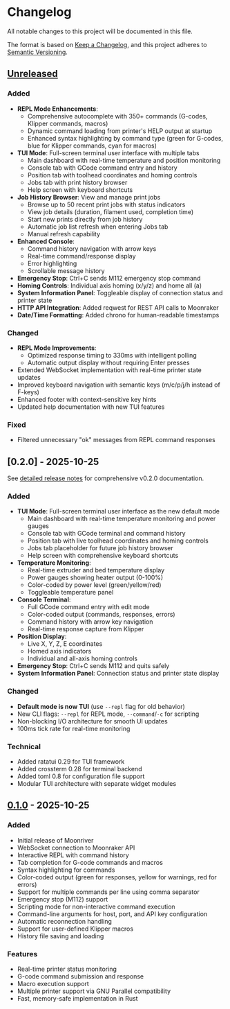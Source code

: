 # Changelog

All notable changes to this project will be documented in this file.

The format is based on [Keep a Changelog](https://keepachangelog.com/en/1.0.0/),
and this project adheres to
[Semantic Versioning](https://semver.org/spec/v2.0.0.html).

## [Unreleased]

### Added

- **REPL Mode Enhancements**:
  - Comprehensive autocomplete with 350+ commands (G-codes, Klipper commands, macros)
  - Dynamic command loading from printer's HELP output at startup
  - Enhanced syntax highlighting by command type (green for G-codes, blue for Klipper commands, cyan for macros)
- **TUI Mode**: Full-screen terminal user interface with multiple tabs
  - Main dashboard with real-time temperature and position monitoring
  - Console tab with GCode command entry and history
  - Position tab with toolhead coordinates and homing controls
  - Jobs tab with print history browser
  - Help screen with keyboard shortcuts
- **Job History Browser**: View and manage print jobs
  - Browse up to 50 recent print jobs with status indicators
  - View job details (duration, filament used, completion time)
  - Start new prints directly from job history
  - Automatic job list refresh when entering Jobs tab
  - Manual refresh capability
- **Enhanced Console**:
  - Command history navigation with arrow keys
  - Real-time command/response display
  - Error highlighting
  - Scrollable message history
- **Emergency Stop**: Ctrl+C sends M112 emergency stop command
- **Homing Controls**: Individual axis homing (x/y/z) and home all (a)
- **System Information Panel**: Toggleable display of connection status and printer state
- **HTTP API Integration**: Added reqwest for REST API calls to Moonraker
- **Date/Time Formatting**: Added chrono for human-readable timestamps

### Changed

- **REPL Mode Improvements**:
  - Optimized response timing to 330ms with intelligent polling
  - Automatic output display without requiring Enter presses
- Extended WebSocket implementation with real-time printer state updates
- Improved keyboard navigation with semantic keys (m/c/p/j/h instead of F-keys)
- Enhanced footer with context-sensitive key hints
- Updated help documentation with new TUI features

### Fixed

- Filtered unnecessary "ok" messages from REPL command responses

## [0.2.0] - 2025-10-25

See [detailed release notes](docs/releases/v0.2.0.md) for comprehensive v0.2.0 documentation.

### Added

- **TUI Mode**: Full-screen terminal user interface as the new default mode
  - Main dashboard with real-time temperature monitoring and power gauges
  - Console tab with GCode terminal and command history
  - Position tab with live toolhead coordinates and homing controls
  - Jobs tab placeholder for future job history browser
  - Help screen with comprehensive keyboard shortcuts
- **Temperature Monitoring**:
  - Real-time extruder and bed temperature display
  - Power gauges showing heater output (0-100%)
  - Color-coded by power level (green/yellow/red)
  - Toggleable temperature panel
- **Console Terminal**:
  - Full GCode command entry with edit mode
  - Color-coded output (commands, responses, errors)
  - Command history with arrow key navigation
  - Real-time response capture from Klipper
- **Position Display**:
  - Live X, Y, Z, E coordinates
  - Homed axis indicators
  - Individual and all-axis homing controls
- **Emergency Stop**: Ctrl+C sends M112 and quits safely
- **System Information Panel**: Connection status and printer state display

### Changed

- **Default mode is now TUI** (use `--repl` flag for old behavior)
- New CLI flags: `--repl` for REPL mode, `--command`/`-c` for scripting
- Non-blocking I/O architecture for smooth UI updates
- 100ms tick rate for real-time monitoring

### Technical

- Added ratatui 0.29 for TUI framework
- Added crossterm 0.28 for terminal backend
- Added toml 0.8 for configuration file support
- Modular TUI architecture with separate widget modules

## [0.1.0] - 2025-10-25

### Added

- Initial release of Moonriver
- WebSocket connection to Moonraker API
- Interactive REPL with command history
- Tab completion for G-code commands and macros
- Syntax highlighting for commands
- Color-coded output (green for responses, yellow for warnings, red for errors)
- Support for multiple commands per line using comma separator
- Emergency stop (M112) support
- Scripting mode for non-interactive command execution
- Command-line arguments for host, port, and API key configuration
- Automatic reconnection handling
- Support for user-defined Klipper macros
- History file saving and loading

### Features

- Real-time printer status monitoring
- G-code command submission and response
- Macro execution support
- Multiple printer support via GNU Parallel compatibility
- Fast, memory-safe implementation in Rust

[Unreleased]: https://github.com/willpuckett/moonriver/compare/v0.1.0...HEAD
[0.1.0]: https://github.com/willpuckett/moonriver/releases/tag/v0.1.0

